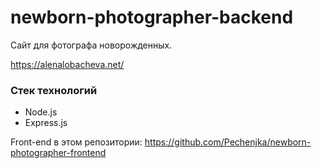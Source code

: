 # newborn-photographer-backend

Сайт для фотографа новорожденных.

https://alenalobacheva.net/

### Стек технологий

- Node.js
- Express.js

Front-end в этом репозитории: https://github.com/Pechenjka/newborn-photographer-frontend

